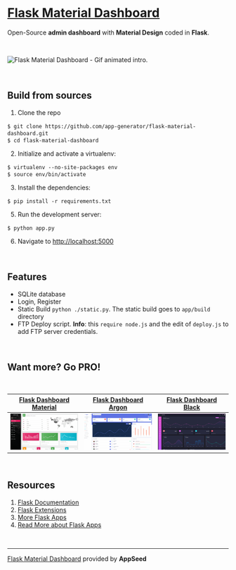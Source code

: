 # [Flask Material Dashboard](https://appseed.us/admin-dashboards/flask-dashboard-material-design)

Open-Source **admin dashboard** with **Material Design** coded in **Flask**.

<br />

![Flask Material Dashboard - Gif animated intro.](https://github.com/app-generator/flask-material-dashboard/blob/master/screenshots/flask-material-dashboard-intro.gif)

<br />

## Build from sources

1. Clone the repo
  ```
  $ git clone https://github.com/app-generator/flask-material-dashboard.git
  $ cd flask-material-dashboard
  ```

2. Initialize and activate a virtualenv:
  ```
  $ virtualenv --no-site-packages env
  $ source env/bin/activate
  ```

3. Install the dependencies:
  ```
  $ pip install -r requirements.txt
  ```

5. Run the development server:
  ```
  $ python app.py
  ```

6. Navigate to [http://localhost:5000](http://localhost:5000)

<br />

## Features

- SQLite database
- Login, Register
- Static Build `python ./static.py`. The static build goes to `app/build` directory 
- FTP Deploy script. **Info**: this `require node.js` and the edit of `deploy.js` to add FTP server credentials. 

<br />

## Want more? Go PRO!

<br />

| [Flask Dashboard Material](https://appseed.us/admin-dashboards/flask-dashboard-material-pro) | [Flask Dashboard Argon](https://appseed.us/admin-dashboards/flask-dashboard-argon-pro) | [Flask Dashboard Black](https://appseed.us/admin-dashboards/flask-dashboard-black-pro) |
| --- | --- | --- |
| [![Flask Dashboard Material PRO](https://raw.githubusercontent.com/app-generator/static/master/products/flask-dashboard-material-pro-intro.gif)](https://appseed.us/admin-dashboards/flask-dashboard-material-pro)  | [![Flask Dashboard Argon PRO](https://raw.githubusercontent.com/app-generator/static/master/products/flask-dashboard-argon-pro-intro.gif)](https://appseed.us/admin-dashboards/flask-dashboard-argon-pro) | [![Flask Dashboard Black PRO](https://raw.githubusercontent.com/app-generator/static/master/products/flask-dashboard-black-pro-intro.gif)](https://appseed.us/admin-dashboards/flask-dashboard-black-pro)

<br />

## Resources

1. [Flask Documentation](http://flask.pocoo.org/docs/)
2. [Flask Extensions](http://flask.pocoo.org/extensions/)
3. [More Flask Apps](https://appseed.us/apps/flask-apps)
4. [Read More about Flask Apps](https://blog.appseed.us/tag/flask)

<br />

---
[Flask Material Dashboard](https://appseed.us/admin-dashboards/flask-dashboard-material-design) provided by **AppSeed**
